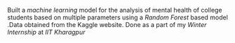 Built a <i>machine learning</i> model for  the analysis of mental health of college students based on multiple parameters using a <i>Random Forest</i> based model .Data obtained from the Kaggle website. Done as a part of my <i>Winter Internship</i> at <i>IIT Kharagpur</i>
